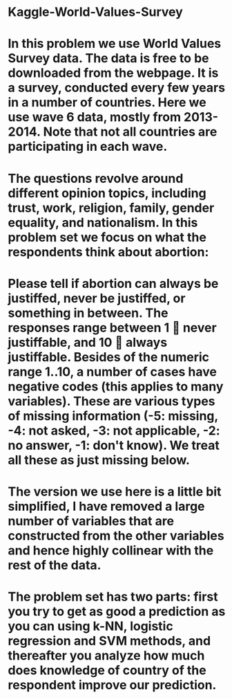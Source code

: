 # Kaggle-World-Values-Survey

# In this problem we use World Values Survey data. The data is free to be downloaded from the webpage. It is a survey, conducted every few years in a number of countries. Here we use wave 6 data, mostly from 2013-2014. Note that not all countries are participating in each wave.

#  The questions revolve around different opinion topics, including trust, work, religion, family, gender equality, and nationalism. In this problem set we focus on what the respondents think about abortion:

# Please tell if abortion can always be justiffed, never be justiffed, or something in between. The responses range between 1  never justiffable, and 10  always justiffable. Besides of the numeric range 1..10, a number of cases have negative codes (this applies to many variables). These are various types of missing information (-5: missing, -4: not asked, -3: not applicable, -2: no answer, -1: don't know). We treat all these as just missing below.

# The version we use here is a little bit simplified, I have removed a large number of variables that are constructed from the other variables and hence highly collinear with the rest of the data.

# The problem set has two parts: first you try to get as good a prediction as you can using k-NN, logistic regression and SVM methods, and thereafter you analyze how much does knowledge of country of the respondent improve our prediction.
